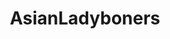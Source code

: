 ---
title: AsianLadyboners
crosslinks:
- Pecs
- MealPrepSunday
- Incels
- FierceFlow
- forearmporn
- me_irl
- MeanJokes
- hapas
- progresspics
---